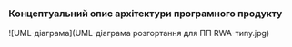 ### Концептуальний опис архітектури програмного продукту
![UML-діаграма](UML-діаграма розгортання для ПП RWA-типу.jpg)

